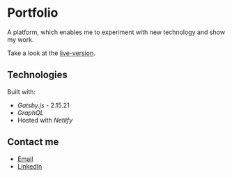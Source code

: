 # Portfolio

A platform, which enables me to experiment with new technology and show my work.

Take a look at the [live-version](https://mariusgessler.com).
 
## Technologies 

Built with: 

* _Gatsby.js_ - 2.15.21
* _GraphQL_ 
* Hosted with _Netlify_

## Contact me

* [Email](mailto:marius.gessler@gmail.com)
* [LinkedIn](https://www.linkedin.com/in/marius-gessler/)



